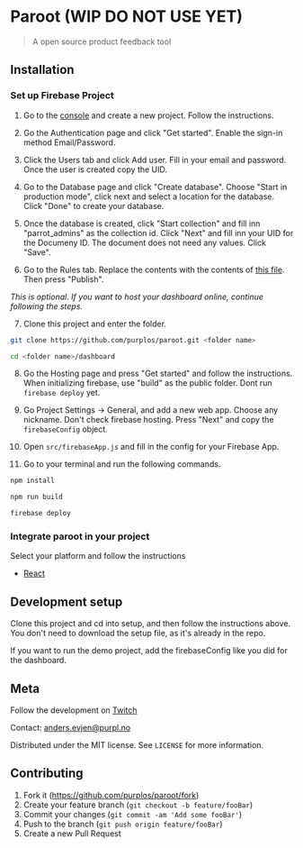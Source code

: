# Paroot (WIP DO NOT USE YET)

> A open source product feedback tool

## Installation

### Set up Firebase Project

1. Go to the [console](https://console.firebase.google.com/) and create a new project. Follow the instructions.

2. Go the Authentication page and click "Get started". Enable the sign-in method Email/Password.

3. Click the Users tab and click Add user. Fill in your email and password. Once the user is created copy the UID.

4. Go to the Database page and click "Create database". Choose "Start in production mode", click next and select a location for the database. Click "Done" to create your database.

5. Once the database is created, click "Start collection" and fill inn "parrot_admins" as the collection id. Click "Next" and fill inn your UID for the Documeny ID. The document does not need any values. Click "Save".

6. Go to the Rules tab. Replace the contents with the contents of [this file](https://raw.githubusercontent.com/purplos/paroot/develop/setup/firestore.rules). Then press "Publish".

_This is optional. If you want to host your dashboard online, continue following the steps._

7. Clone this project and enter the folder.

```bash
git clone https://github.com/purplos/paroot.git <folder name>
```

```bash
cd <folder name>/dashboard
```

8. Go the Hosting page and press "Get started" and follow the instructions. When initializing firebase, use "build" as the public folder. Dont run `firebase deploy` yet.

9. Go Project Settings -> General, and add a new web app. Choose any nickname. Don't check firebase hosting. Press "Next" and copy the `firebaseConfig` object.

10. Open `src/firebaseApp.js` and fill in the config for your Firebase App.

11. Go to your terminal and run the following commands.

```bash
npm install
```

```bash
npm run build
```

```bash
firebase deploy
```

### Integrate paroot in your project

Select your platform and follow the instructions

- [React](https://www.npmjs.com/package/paroot-react)

## Development setup

Clone this project and cd into setup, and then follow the instructions above. You don't need to download the setup file, as it's already in the repo.

If you want to run the demo project, add the firebaseConfig like you did for the dashboard.

## Meta

Follow the development on [Twitch](https://twitch.tv/purplteam)

Contact: anders.evjen@purpl.no

Distributed under the MIT license. See `LICENSE` for more information.

## Contributing

1. Fork it (<https://github.com/purplos/paroot/fork>)
2. Create your feature branch (`git checkout -b feature/fooBar`)
3. Commit your changes (`git commit -am 'Add some fooBar'`)
4. Push to the branch (`git push origin feature/fooBar`)
5. Create a new Pull Request
